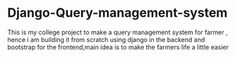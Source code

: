 # Django-Query-management-system
This is my college project to make a query management system for farmer , hence i am building it from scratch using django in the backend and bootstrap for the frontend,main idea is to make the farmers life a little easier 
